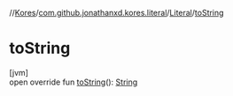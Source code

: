 //[Kores](../../../index.md)/[com.github.jonathanxd.kores.literal](../index.md)/[Literal](index.md)/[toString](to-string.md)

# toString

[jvm]\
open override fun [toString](to-string.md)(): [String](https://kotlinlang.org/api/latest/jvm/stdlib/kotlin/-string/index.html)
